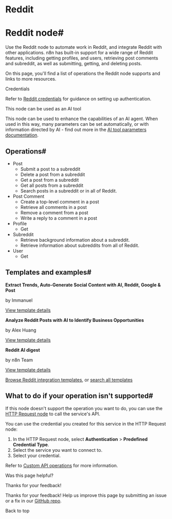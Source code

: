 # Reddit

[ ](https://github.com/n8n-io/n8n-docs/edit/main/docs/integrations/builtin/app-nodes/n8n-nodes-base.reddit.md "Edit this page")

# Reddit node#

Use the Reddit node to automate work in Reddit, and integrate Reddit with other applications. n8n has built-in support for a wide range of Reddit features, including getting profiles, and users, retrieving post comments and subreddit, as well as submitting, getting, and deleting posts. 

On this page, you'll find a list of operations the Reddit node supports and links to more resources.

Credentials

Refer to [Reddit credentials](../../credentials/reddit/) for guidance on setting up authentication. 

This node can be used as an AI tool

This node can be used to enhance the capabilities of an AI agent. When used in this way, many parameters can be set automatically, or with information directed by AI - find out more in the [AI tool parameters documentation](../../../../advanced-ai/examples/using-the-fromai-function/).

## Operations#

  * Post
    * Submit a post to a subreddit
    * Delete a post from a subreddit
    * Get a post from a subreddit
    * Get all posts from a subreddit
    * Search posts in a subreddit or in all of Reddit.
  * Post Comment
    * Create a top-level comment in a post
    * Retrieve all comments in a post
    * Remove a comment from a post
    * Write a reply to a comment in a post
  * Profile
    * Get
  * Subreddit
    * Retrieve background information about a subreddit.
    * Retrieve information about subreddits from all of Reddit.
  * User
    * Get



## Templates and examples#

**Extract Trends, Auto-Generate Social Content with AI, Reddit, Google & Post**

by Immanuel

[View template details](https://n8n.io/workflows/3560-extract-trends-auto-generate-social-content-with-ai-reddit-google-and-post/)

**Analyze Reddit Posts with AI to Identify Business Opportunities**

by Alex Huang

[View template details](https://n8n.io/workflows/2978-analyze-reddit-posts-with-ai-to-identify-business-opportunities/)

**Reddit AI digest**

by n8n Team

[View template details](https://n8n.io/workflows/1895-reddit-ai-digest/)

[Browse Reddit integration templates](https://n8n.io/integrations/reddit/), or [search all templates](https://n8n.io/workflows/)

## What to do if your operation isn't supported#

If this node doesn't support the operation you want to do, you can use the [HTTP Request node](../../core-nodes/n8n-nodes-base.httprequest/) to call the service's API.

You can use the credential you created for this service in the HTTP Request node: 

  1. In the HTTP Request node, select **Authentication** > **Predefined Credential Type**.
  2. Select the service you want to connect to.
  3. Select your credential.



Refer to [Custom API operations](../../../custom-operations/) for more information.

Was this page helpful? 

Thanks for your feedback! 

Thanks for your feedback! Help us improve this page by submitting an issue or a fix in our [GitHub repo](https://github.com/n8n-io/n8n-docs). 

Back to top 
